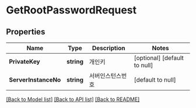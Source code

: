 # GetRootPasswordRequest

## Properties
Name | Type | Description | Notes
------------ | ------------- | ------------- | -------------
**PrivateKey** | **string** | 개인키 | [optional] [default to null]
**ServerInstanceNo** | **string** | 서버인스턴스번호 | [default to null]

[[Back to Model list]](../README.md#documentation-for-models) [[Back to API list]](../README.md#documentation-for-api-endpoints) [[Back to README]](../README.md)


